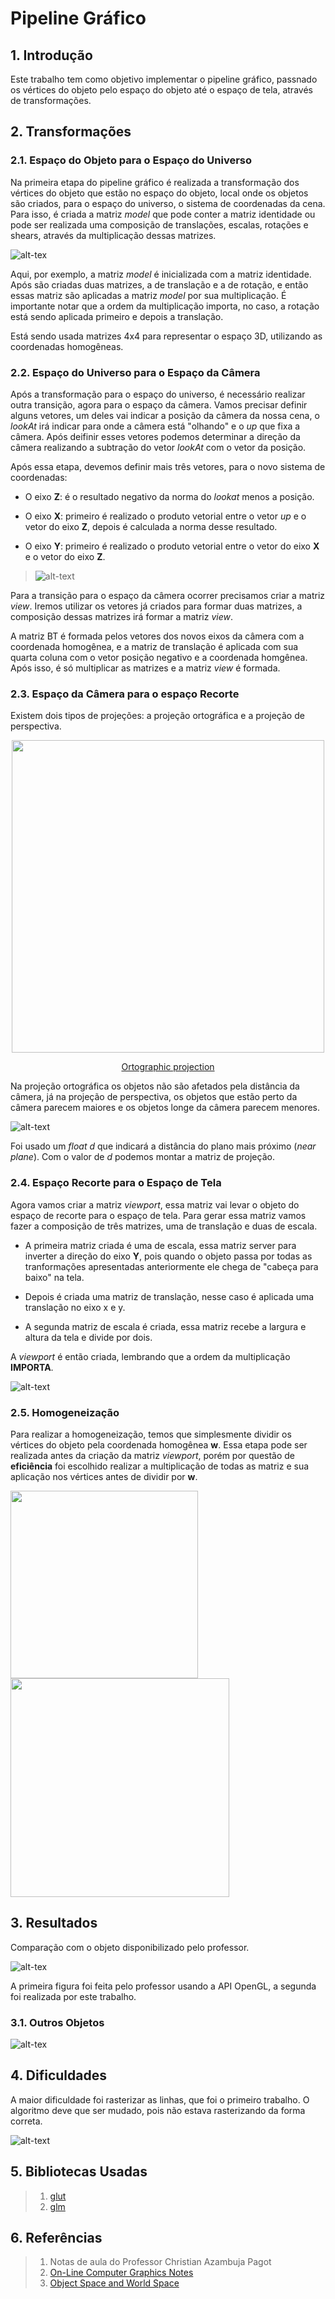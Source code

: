 # **Pipeline Gráfico**

## **1. Introdução**

Este trabalho tem como objetivo implementar o pipeline gráfico, passnado os vértices do objeto pelo espaço do objeto até o espaço de tela, através de transformações.

## **2. Transformações**

### **2.1. Espaço do Objeto para o Espaço do Universo**

Na primeira etapa do pipeline gráfico é realizada a transformação dos vértices do objeto que estão no espaço do objeto, local onde os objetos são criados, para o espaço do universo, o sistema de coordenadas da cena. Para isso, é criada a matriz *model* que pode conter a matriz identidade ou pode ser realizada uma composição de translações, escalas, rotações e shears, através da multiplicação dessas matrizes.

 ![alt-tex](Images/model_matrix.png)

Aqui, por exemplo, a matriz *model* é inicializada com a matriz identidade. Após são criadas duas matrizes, a de translação e a de rotação, e então essas matriz são aplicadas a matriz *model* por sua multiplicação. É importante notar que a ordem da multiplicação importa, no caso, a rotação está sendo aplicada primeiro e depois a translação.

Está sendo usada matrizes 4x4 para representar o espaço 3D, utilizando as coordenadas homogêneas.

### **2.2. Espaço do Universo para o Espaço da Câmera**

Após a transformação para o espaço do universo, é necessário realizar outra transição, agora para o espaço da câmera. Vamos precisar definir alguns vetores, um deles vai indicar a posição da câmera da nossa cena, o *lookAt* irá indicar para onde a câmera está "olhando" e o *up* que fixa a câmera. Após deifinir esses vetores podemos determinar a direção da câmera realizando a subtração do vetor *lookAt* com o vetor da posição.

Após essa etapa, devemos definir mais três vetores, para o novo sistema de coordenadas:

* O eixo **Z**: é o resultado negativo da norma do *lookat* menos a posição.

* O eixo **X**: primeiro é realizado o produto vetorial entre o vetor *up* e o vetor do eixo **Z**, depois é calculada a norma desse resultado.

* O eixo **Y**: primeiro é realizado o produto vetorial entre o vetor do eixo **X** e o vetor do eixo **Z**.

> ![alt-text](Images/view_matrix.png)

Para a transição para o espaço da câmera ocorrer precisamos criar a matriz *view*. Iremos utilizar os vetores já criados para formar duas matrizes, a composição dessas matrizes irá formar a matriz *view*.

A matriz BT é formada pelos vetores dos novos eixos da câmera com a coordenada homogênea, e a matriz de translação é aplicada com sua quarta coluna com o vetor posição negativo e a coordenada homgênea. Após isso, é só multiplicar as matrizes e a matriz *view* é formada.

### **2.3. Espaço da Câmera para o espaço Recorte**

Existem dois tipos de projeções: a projeção ortográfica e a projeção de perspectiva.

<p align="center">
    <img width=500px src="Images/projection_example.gif">
</p>

<p align= "center">
    <a href="http://forums.codeguru.com/showthread.php?545757-orthographic-projection" > Ortographic projection </a> 
</p> 

Na projeção ortográfica os objetos não são afetados pela distância da câmera, já na projeção de perspectiva, os objetos que estão perto da câmera parecem maiores e os objetos longe da câmera parecem menores.

![alt-text](Images/projection_matrix.png)

Foi usado um *float* *d* que indicará a distância do plano mais próximo (*near plane*). Com o valor de *d* podemos montar a matriz de projeção.

### **2.4. Espaço Recorte para o Espaço de Tela**

Agora vamos criar a matriz *viewport*, essa matriz vai levar o objeto do espaço de recorte para o espaço de tela. Para gerar essa matriz vamos fazer a composição de três matrizes, uma de translação e duas de escala.

* A primeira matriz criada é uma de escala, essa matriz server para inverter a direção do eixo **Y**, pois quando o objeto passa por todas as tranformações apresentadas anteriormente ele chega de "cabeça para baixo" na tela.

* Depois é criada uma matriz de translação, nesse caso é aplicada uma translação no eixo x e y. 

* A segunda matriz de escala é criada, essa matriz recebe a largura e altura da tela e divide por dois.

A *viewport* é então criada, lembrando que a ordem da multiplicação **IMPORTA**.

![alt-text](Images/viewport_matrix.png)

### **2.5. Homogeneização**

Para realizar a homogeneização, temos que simplesmente dividir os vértices do objeto pela coordenada homogênea **w**. Essa etapa pode ser realizada antes da criação da matriz *viewport*, porém por questão de **eficiência** foi escolhido realizar a multiplicação de todas as matriz e sua aplicação nos vértices antes de dividir por **w**.

<p>
    <img src="Images/homogeneizacao.png" width=300px align=left>
    <img src="Images/allMatrix.png" width=350px>
</p>

## **3. Resultados**

Comparação com o objeto disponibilizado pelo professor.

![alt-tex](Images/finish.png)

A primeira figura foi feita pelo professor usando a API OpenGL, a segunda foi realizada por este trabalho. 

### **3.1. Outros Objetos**

![alt-tex](Images/cubo.png)

## **4. Dificuldades**

A maior dificuldade foi rasterizar as linhas, que foi o primeiro trabalho. O algoritmo deve que ser mudado, pois não estava rasterizando da forma correta.

![alt-text](Images/monkey.png)

## **5. Bibliotecas Usadas**

> 1. [glut](https://www.opengl.org/resources/libraries/glut/)
> 2. [glm](https://glm.g-truc.net/0.9.9/index.html)

## **6. Referências**

> 1. Notas de aula do Professor Christian Azambuja Pagot
>2. [On-Line Computer Graphics Notes](http://graphics.idav.ucdavis.edu/education/GraphicsNotes/World-and-Image-Space/World-and-Image-Space.html) 
>3. [Object Space and World Space](http://www.fastgraph.com/help/object_space_and_world_space.html)
